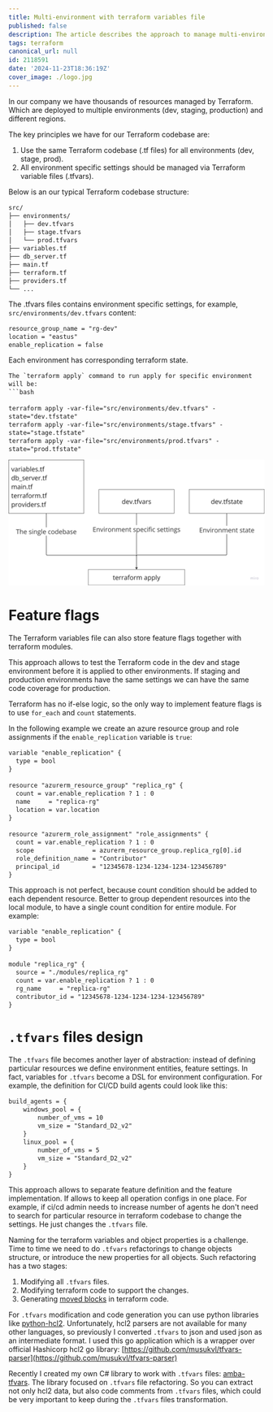 ```yaml
---
title: Multi-environment with terraform variables file
published: false
description: The article describes the approach to manage multi-environment Terraform codebase with `.tfvars` files.
tags: terraform
canonical_url: null
id: 2118591
date: '2024-11-23T18:36:19Z'
cover_image: ./logo.jpg
---
```



In our company we have thousands of resources managed by Terraform. Which are deployed to multiple environments (dev, staging, production) and different regions.

The key principles we have for our Terraform codebase are:
1. Use the same Terraform codebase (.tf files) for all environments (dev, stage, prod).
2. All environment specific settings should be managed via Terraform variable files (.tfvars).

Below is an our typical Terraform codebase structure:

```tree
src/
├── environments/
│   ├── dev.tfvars
│   ├── stage.tfvars
│   └── prod.tfvars
├── variables.tf
├── db_server.tf
├── main.tf
├── terraform.tf
├── providers.tf
└── ...
```

The .tfvars files contains environment specific settings, for example,
`src/environments/dev.tfvars` content:
```hcl
resource_group_name = "rg-dev"
location = "eastus"
enable_replication = false
```

Each environment has corresponding terraform state.

```
The `terraform apply` command to run apply for specific environment will be:
```bash

terraform apply -var-file="src/environments/dev.tfvars" -state="dev.tfstate"
terraform apply -var-file="src/environments/stage.tfvars" -state="stage.tfstate"
terraform apply -var-file="src/environments/prod.tfvars" -state="prod.tfstate"

```

![Terraform Variables and State Flow](https://raw.githubusercontent.com/musukvl/article-terraform-tfvars-infro/refs/heads/main/tfvars.png)

# Feature flags

The Terraform variables file can also store feature flags together with terraform modules.


This approach allows to test the Terraform code in the dev and stage environment before it is applied to other environments. If staging and production environments have the same settings we can have the same code coverage for production.

Terraform has no if-else logic, so the only way to implement feature flags is to use `for_each` and `count` statements. 

In the following example we create an azure resource group and role assignments if the `enable_replication` variable is `true`:

```hcl
variable "enable_replication" {
  type = bool
}

resource "azurerm_resource_group" "replica_rg" {
  count = var.enable_replication ? 1 : 0
  name     = "replica-rg"
  location = var.location   
}

resource "azurerm_role_assignment" "role_assignments" {
  count = var.enable_replication ? 1 : 0
  scope                = azurerm_resource_group.replica_rg[0].id
  role_definition_name = "Contributor"
  principal_id         = "12345678-1234-1234-1234-123456789"  
}
```

This approach is not perfect, because count condition should be added to each dependent resource. Better to group dependent resources into the local module, to have a single count condition for entire module. For example:

```hcl
variable "enable_replication" {
  type = bool
}

module "replica_rg" {
  source = "./modules/replica_rg"
  count = var.enable_replication ? 1 : 0
  rg_name     = "replica-rg"
  contributor_id = "12345678-1234-1234-1234-123456789"
}
```

# `.tfvars` files design

The `.tfvars` file becomes another layer of abstraction: instead of defining particular resources we define environment entities, feature settings. In fact, variables for  `.tfvars` become a DSL for environment configuration.
For example, the definition for CI/CD build agents could look like this:

```hcl
build_agents = {
    windows_pool = {
        number_of_vms = 10
        vm_size = "Standard_D2_v2"
    }
    linux_pool = {
        number_of_vms = 5
        vm_size = "Standard_D2_v2"
    }
}
```

This approach allows to separate feature definition and the feature implementation.
If allows to keep all operation configs in one place. For example, if ci/cd admin needs to increase number of agents he don't need to search for particular resource in terraform codebase to change the settings. He just changes the `.tfvars` file. 

Naming for the terraform variables and object properties is a challenge. Time to time we need to do `.tfvars` refactorings to change objects structure, or introduce the new properties for all objects. 
Such refactoring has a two stages:

1. Modifying all `.tfvars` files.
2. Modifying terraform code to support the changes.
3. Generating [moved blocks](https://developer.hashicorp.com/terraform/language/moved) in terraform code.

For `.tfvars` modification and code generation you can  use python libraries like
[python-hcl2](https://pypi.org/project/python-hcl2).
Unfortunately, hcl2 parsers are not available for many other languages, so previously I converted `.tfvars` to json and used json as an intermediate format.
I used this go application which is a wrapper over official Hashicorp hcl2 go library: [https://github.com/musukvl/tfvars-parser](https://github.com/musukvl/tfvars-parser) 

Recently I created my own C# library to work with `.tfvars` files: [amba-tfvars](https://github.com/musukvl/amba-tfvars). The library focused on `.tfvars` file refactoring. So you can extract not only hcl2 data, but also code comments from `.tfvars` files, which could be very important to keep during the `.tfvars` files transformation.

